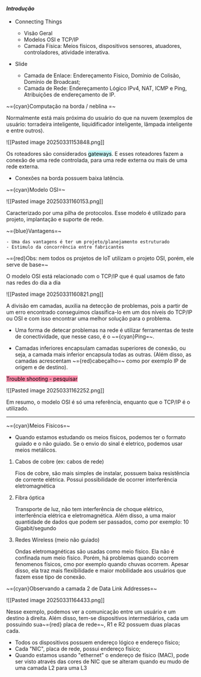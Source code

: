 
####                                                   *Introdução*

-  Connecting Things 
	-  Visão Geral
	-  Modelos OSI e TCP/IP
	-  Camada Física: Meios físicos, dispositivos sensores, atuadores, controladores, atividade interativa.

-  Slide 
	-  Camada de Enlace: Endereçamento Físico, Domínio de Colisão, Domínio de Broadcast;
	-  Camada de Rede: Endereçamento Lógico IPv4, NAT, ICMP e Ping, Atribuições de endereçamento de IP.

~={cyan}Computação na borda / neblina =~

Normalmente está mais próxima do usuário do que na nuvem (exemplos de usuário: torradeira inteligente, liquidificador inteligente, lâmpada inteligente e entre outros).

![[Pasted image 20250331153848.png]]

Os roteadores são considerados <mark style="background: #ABF7F7A6;">gateways</mark>. E esses roteadores fazem a conexão de uma rede controlada, para uma rede externa ou mais de uma rede externa.

-  Conexões na borda possuem baixa latência.

~={cyan}Modelo OSI=~

![[Pasted image 20250331160153.png]]

Caracterizado por uma pilha de protocolos. Esse modelo é utilizado para projeto, implantação e suporte de rede.

~={blue}Vantagens=~

	- Uma das vantagens é ter um projeto/planejamento estruturado
	- Estimulo da concorrência entre fabricantes

~={red}Obs: nem todos os projetos de IoT utilizam o projeto OSI, porém, ele serve de base=~

O modelo OSI está relacionado com o TCP/IP que é qual usamos de fato nas redes do dia a dia

![[Pasted image 20250331160821.png]]

A divisão em camadas, auxilia na detecção de problemas, pois a partir de um erro encontrado conseguimos classifica-lo em um dos níveis do TCP/IP ou OSI e com isso encontrar uma melhor solução para o problema.

-  Uma forma de detecar problemas na rede é utilizar ferramentas de teste de conectividade, que nesse caso, é o ~={cyan}Ping=~.

-  Camadas inferiores encapsulam camadas superiores de conexão, ou seja, a camada mais inferior encapsula todas as outras. (Além disso, as camadas acrescentam ~={red}cabeçalho=~ como por exemplo IP de origem e de destino).

<mark style="background: #FF5582A6;">Trouble shooting - pesquisar</mark>

![[Pasted image 20250331162252.png]]

Em resumo, o modelo OSI é só uma referência, enquanto que o TCP/IP é o utilizado.

----

~={cyan}Meios Físicos=~

-  Quando estamos estudando os meios físicos, podemos ter o formato guiado e o não guiado.
Se o envio do sinal é eletrico, podemos usar meios metálicos.

1.  Cabos de cobre (ex: cabos de rede)

	Fios de cobre, são mais simples de instalar, possuem baixa resistência de corrente elétrica. Possui possibilidade de ocorrer interferência eletromagnética
	
2.  Fibra óptica

	Transporte de luz, não tem interferência de choque elétrico, interferência elétrica e eletromagnética. Além disso, a uma maior quantidade de dados que podem ser passados, como por exemplo: 10 Gigabit/segundo 

3.  Redes Wireless (meio não guiado)

	Ondas eletromagnéticas são usadas como meio físico. Ela não é confinada num meio físico. Porém, há problemas quando ocorrem fenomenos físicos, cmo por exemplo quando chuvas ocorrem. Apesar disso, ela traz mais flexibilidade e maior mobilidade aos usuários que fazem esse tipo de conexão.

~={cyan}Observando a camada 2 de Data Link Addresses=~

![[Pasted image 20250331164433.png]]

Nesse exemplo, podemos ver a comunicação entre um usuário e um destino à direita. Além disso, tem-se dispositivos intermediários, cada um possuindo sua~={red} placa de rede=~,  R1  e R2 possuem duas placas cada.

-  Todos os dispositivos possuem endereço lógico e endereço físico;
-  Cada "NIC", placa de rede, possui endereço físico;
-  Quando estamos usando "ethernet" o endereço de físico (MAC), pode ser visto através das cores de NIC que se alteram quando eu mudo de uma camada L2 para uma L3








































